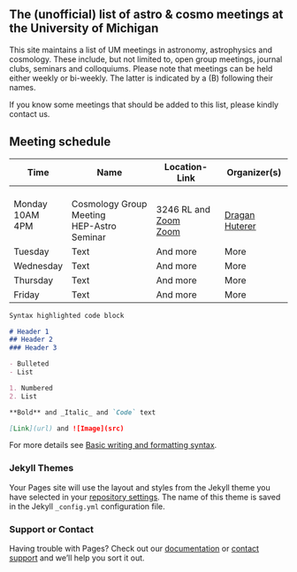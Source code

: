 ## The (unofficial) list of astro & cosmo meetings at the University of Michigan

This site maintains a list of UM meetings in astronomy, astrophysics and cosmology. These include, but not limited to, open group meetings, journal clubs, seminars and colloquiums. Please note that meetings can be held either weekly or bi-weekly. The latter is indicated by a (B) following their names.

If you know some meetings that should be added to this list, please kindly contact us.

## Meeting schedule

| Time        | Name        | Location-Link | Organizer(s) |
| ----------- | ----------- | ------------- | ------------ |
| Monday <br> 10AM <br> 4PM  | <br> Cosmology Group Meeting <br> HEP-Astro Seminar      | <br> 3246 RL and [Zoom](https://umich.zoom.us/j/3169541237) <br> [Zoom](https://umich.zoom.us/j/91409362110?pwd=UDlja2FuYlZWVFNEMWFrOTlkWFNEZz09)  | <br> [Dragan Huterer](mailto:huterer@umich.edu) <br>        |
| Tuesday     | Text        | And more      | More		   |
| Wednesday   | Text        | And more      | More         |
| Thursday    | Text        | And more      | More         |
| Friday      | Text        | And more      | More		   |

```markdown
Syntax highlighted code block

# Header 1
## Header 2
### Header 3

- Bulleted
- List

1. Numbered
2. List

**Bold** and _Italic_ and `Code` text

[Link](url) and ![Image](src)
```

For more details see [Basic writing and formatting syntax](https://docs.github.com/en/github/writing-on-github/getting-started-with-writing-and-formatting-on-github/basic-writing-and-formatting-syntax).

### Jekyll Themes

Your Pages site will use the layout and styles from the Jekyll theme you have selected in your [repository settings](https://github.com/MinhLCTP/UM_Astro-Cosmo_Meetings/settings/pages). The name of this theme is saved in the Jekyll `_config.yml` configuration file.

### Support or Contact

Having trouble with Pages? Check out our [documentation](https://docs.github.com/categories/github-pages-basics/) or [contact support](https://support.github.com/contact) and we’ll help you sort it out.
